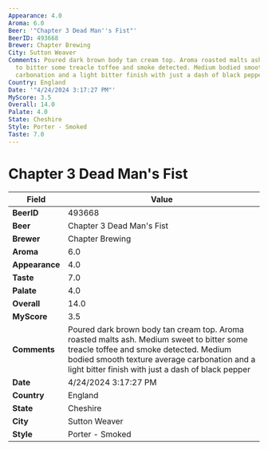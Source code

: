 ```yaml
---
Appearance: 4.0
Aroma: 6.0
Beer: '"Chapter 3 Dead Man''s Fist"'
BeerID: 493668
Brewer: Chapter Brewing
City: Sutton Weaver
Comments: Poured dark brown body tan cream top. Aroma roasted malts ash. Medium sweet
  to bitter some treacle toffee and smoke detected. Medium bodied smooth texture average
  carbonation and a light bitter finish with just a dash of black pepper
Country: England
Date: '"4/24/2024 3:17:27 PM"'
MyScore: 3.5
Overall: 14.0
Palate: 4.0
State: Cheshire
Style: Porter - Smoked
Taste: 7.0
---
```


# Chapter 3 Dead Man's Fist

| Field         | Value |
|---------------|-------|
| **BeerID** | 493668 |
| **Beer** | Chapter 3 Dead Man's Fist |
| **Brewer** | Chapter Brewing |
| **Aroma** | 6.0 |
| **Appearance** | 4.0 |
| **Taste** | 7.0 |
| **Palate** | 4.0 |
| **Overall** | 14.0 |
| **MyScore** | 3.5 |
| **Comments** | Poured dark brown body tan cream top. Aroma roasted malts ash. Medium sweet to bitter some treacle toffee and smoke detected. Medium bodied smooth texture average carbonation and a light bitter finish with just a dash of black pepper |
| **Date** | 4/24/2024 3:17:27 PM |
| **Country** | England |
| **State** | Cheshire |
| **City** | Sutton Weaver |
| **Style** | Porter - Smoked |

